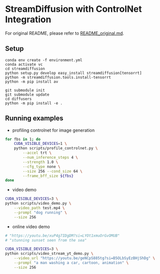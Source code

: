 # StreamDiffusion with ControlNet Integration

For original README, please refer to [README_original.md](./README_original.md).

## Setup

```
conda env create -f environment.yml
conda activate vc
cd streamdiffusion
python setup.py develop easy_install streamdiffusion[tensorrt]
python -m streamdiffusion.tools.install-tensorrt
python -m pip install av

git submodule init
git submodule update
cd diffusers
python -m pip install -e .
```

## Running examples

- profiling controlnet for image generation
```bash
for fbs in 1; do
    CUDA_VISIBLE_DEVICES=1 \
    python scripts/profile_controlnet.py \
        --accel trt \
        --num_inference_steps 4 \
        --strength 1.0 \
        --cfg_type none \
        --size 256 --cond_size 64 \
        --frame_bff_size ${fbs}
done
```

- video demo
```bash
CUDA_VISIBLE_DEVICES=3 \
python scripts/video_demo.py \
    --video_path test.mp4 \
    --prompt "dog running" \
    --size 256
```

- online video demo
```bash
# "https://youtu.be/xuP4g7IDgDM?si=LYOt1xmuOrGvOMUB"
# "stunning sunset seen from the sea"

CUDA_VISIBLE_DEVICES=3 \
python scripts/video_stream_yt_demo.py \
    --video_url "https://youtu.be/geNCpS885tg?si=B5OLbSyEzBHjShDg" \
    --prompt "a man washing a car, cartoon, animation" \
    --size 256
```